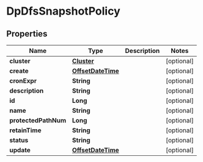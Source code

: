 # DpDfsSnapshotPolicy

## Properties
Name | Type | Description | Notes
------------ | ------------- | ------------- | -------------
**cluster** | [**Cluster**](Cluster.md) |  |  [optional]
**create** | [**OffsetDateTime**](OffsetDateTime.md) |  |  [optional]
**cronExpr** | **String** |  |  [optional]
**description** | **String** |  |  [optional]
**id** | **Long** |  |  [optional]
**name** | **String** |  |  [optional]
**protectedPathNum** | **Long** |  |  [optional]
**retainTime** | **String** |  |  [optional]
**status** | **String** |  |  [optional]
**update** | [**OffsetDateTime**](OffsetDateTime.md) |  |  [optional]
